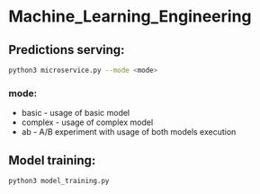 # Machine_Learning_Engineering

## Predictions serving:

```bash
python3 microservice.py --mode <mode>
```
### mode:
* basic - usage of basic model
* complex - usage of complex model
* ab - A/B experiment with usage of both models execution

## Model training:

```bash 
python3 model_training.py
```
